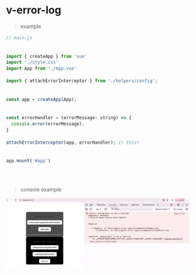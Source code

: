 # v-error-log

> example

```js
// main.js


import { createApp } from 'vue'
import './style.css'
import App from './App.vue'

import { attachErrorInterceptor } from './helpers/config';


const app = createApp(App);


const errorHandler = (errorMessage: string) => {
  console.error(errorMessage);
}

attachErrorInterceptor(app, errorHandler); // this!


app.mount('#app')



```

<br/>

> console example

<img src="./public/example_2.png" />
